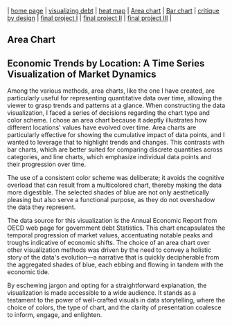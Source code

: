 | [home page](https://varshithams.github.io/portfolio/) | [visualizing debt](visualizing-government-debt) |  [heat map](heat-map) | [Area chart](area-chart) | [Bar chart](bar-chart) | [critique by design](critique-by-design) | [final project I](final-project-part-one) | [final project II](final-project-part-two) | [final project III](final-project-part-three) |

## Area Chart
<script type='module' src='https://prod-useast-b.online.tableau.com/javascripts/api/tableau.embedding.3.latest.min.js'></script><tableau-viz id='tableau-viz' src='https://prod-useast-b.online.tableau.com/t/tableaudatavizvms/views/TableaudatavizAreachart/Areachart' width='1470' height='793' hide-tabs toolbar='bottom' ></tableau-viz>

## Economic Trends by Location: A Time Series Visualization of Market Dynamics

Among the various methods, area charts, like the one I have created, are particularly useful for representing quantitative data over time, allowing the viewer to grasp trends and patterns at a glance. When constructing the data visualization, I faced a series of decisions regarding the chart type and color scheme. I chose an area chart because it adeptly illustrates how different locations' values have evolved over time. Area charts are particularly effective for showing the cumulative impact of data points, and I wanted to leverage that to highlight trends and changes. This contrasts with bar charts, which are better suited for comparing discrete quantities across categories, and line charts, which emphasize individual data points and their progression over time.

 The use of a consistent color scheme was deliberate; it avoids the cognitive overload that can result from a multicolored chart, thereby making the data more digestible. The selected shades of blue are not only aesthetically pleasing but also serve a functional purpose, as they do not overshadow the data they represent.

The data source for this visualization is the Annual Economic Report from OECD web page for government debt Statistics. This chart encapsulates the temporal progression of market values, accentuating notable peaks and troughs indicative of economic shifts. The choice of an area chart over other visualization methods was driven by the need to convey a holistic story of the data's evolution—a narrative that is quickly decipherable from the aggregated shades of blue, each ebbing and flowing in tandem with the economic tide.

By eschewing jargon and opting for a straightforward explanation, the visualization is made accessible to a wide audience. It stands as a testament to the power of well-crafted visuals in data storytelling, where the choice of colors, the type of chart, and the clarity of presentation coalesce to inform, engage, and enlighten.


